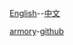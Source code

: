 [English](https://docs.blender.org/manual/en/dev/game_engine/index.html)--[中文](https://docs.blender.org/manual/zh-hans/dev/game_engine/introduction.html)

[armory](http://armory3d.org/manual/#/)-[github](https://github.com/armory3d/armory_examples/)
